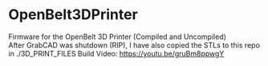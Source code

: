 # OpenBelt3DPrinter
Firmware for the OpenBelt 3D Printer (Compiled and Uncompiled)
<br> After GrabCAD was shutdown (RIP), I have also copied the STLs to this repo in ./3D_PRINT_FILES
Build Video: https://youtu.be/gruBm8ppwgY
